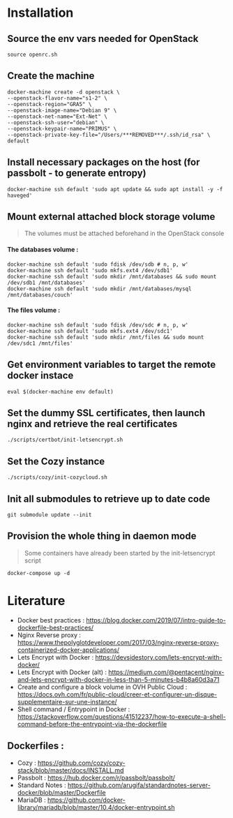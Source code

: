 # Installation

## Source the env vars needed for OpenStack

    source openrc.sh

## Create the machine

    docker-machine create -d openstack \
    --openstack-flavor-name="s1-2" \
    --openstack-region="GRA5" \
    --openstack-image-name="Debian 9" \
    --openstack-net-name="Ext-Net" \
    --openstack-ssh-user="debian" \
    --openstack-keypair-name="PRIMUS" \
    --openstack-private-key-file="/Users/***REMOVED***/.ssh/id_rsa" \
    default

## Install necessary packages on the host (for passbolt - to generate entropy)

    docker-machine ssh default 'sudo apt update && sudo apt install -y -f haveged'

## Mount external attached block storage volume

> The volumes must be attached beforehand in the OpenStack console

#### The databases volume :

    docker-machine ssh default 'sudo fdisk /dev/sdb # n, p, w'
    docker-machine ssh default 'sudo mkfs.ext4 /dev/sdb1'
    docker-machine ssh default 'sudo mkdir /mnt/databases && sudo mount /dev/sdb1 /mnt/databases'
    docker-machine ssh default 'sudo mkdir /mnt/databases/mysql /mnt/databases/couch'

#### The files volume :

    docker-machine ssh default 'sudo fdisk /dev/sdc # n, p, w'
    docker-machine ssh default 'sudo mkfs.ext4 /dev/sdc1'
    docker-machine ssh default 'sudo mkdir /mnt/files && sudo mount /dev/sdc1 /mnt/files'

## Get environment variables to target the remote docker instace

    eval $(docker-machine env default)

## Set the dummy SSL certificates, then launch nginx and retrieve the real certificates

    ./scripts/certbot/init-letsencrypt.sh

## Set the Cozy instance

    ./scripts/cozy/init-cozycloud.sh

## Init all submodules to retrieve up to date code

    git submodule update --init

## Provision the whole thing in daemon mode

> Some containers have already been started by the init-letsencrypt script

    docker-compose up -d

# Literature

  - Docker best practices : https://blog.docker.com/2019/07/intro-guide-to-dockerfile-best-practices/
  - Nginx Reverse proxy : https://www.thepolyglotdeveloper.com/2017/03/nginx-reverse-proxy-containerized-docker-applications/
  - Lets Encrypt with Docker : https://devsidestory.com/lets-encrypt-with-docker/
  - Lets Encrypt with Docker (alt) : https://medium.com/@pentacent/nginx-and-lets-encrypt-with-docker-in-less-than-5-minutes-b4b8a60d3a71
  - Create and configure a block volume in OVH Public Cloud : https://docs.ovh.com/fr/public-cloud/creer-et-configurer-un-disque-supplementaire-sur-une-instance/
  - Shell command  / Entrypoint in Docker : https://stackoverflow.com/questions/41512237/how-to-execute-a-shell-command-before-the-entrypoint-via-the-dockerfile

## Dockerfiles :

  - Cozy : https://github.com/cozy/cozy-stack/blob/master/docs/INSTALL.md
  - Passbolt : https://hub.docker.com/r/passbolt/passbolt/
  - Standard Notes : https://github.com/arugifa/standardnotes-server-docker/blob/master/Dockerfile
  - MariaDB : https://github.com/docker-library/mariadb/blob/master/10.4/docker-entrypoint.sh
